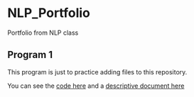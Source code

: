 # NLP_Portfolio
Portfolio from NLP class

## Program 1

This program is just to practice adding files to this repository.

You can see the [code here](program1.py) and a [descriptive document here](Sample_Document.pdf)
